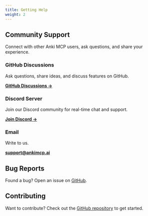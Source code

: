 ```yaml
---
title: Getting Help
weight: 2
---
```


## Community Support

Connect with other Anki MCP users, ask questions, and share your experience.

### GitHub Discussions

Ask questions, share ideas, and discuss features on GitHub.

**[GitHub Discussions →](https://github.com/anki-mcp/anki-mcp-desktop/discussions)**

### Discord Server

Join our Discord community for real-time chat and support.

**[Join Discord →](https://discord.gg/JVNcxNB3e7)**

### Email

Write to us.

**[support@ankimcp.ai](mailto:support@ankimcp.ai)**

## Bug Reports

Found a bug? Open an issue on [GitHub](https://github.com/anki-mcp/anki-mcp-desktop/issues).

## Contributing

Want to contribute? Check out the [GitHub repository](https://github.com/anki-mcp/anki-mcp-desktop) to get started.
